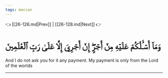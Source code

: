 ```yaml
---
tags: meccan
---
```


👈 [[26-126.md|Prev]] | [[26-128.md|Next]] 👉

# وَمَآ أَسۡـَٔلُكُمۡ عَلَيۡهِ مِنۡ أَجۡرٍۖ إِنۡ أَجۡرِيَ إِلَّا عَلَىٰ رَبِّ ٱلۡعَٰلَمِينَ

And I do not ask you for it any payment. My payment is only from the Lord of the worlds

---

